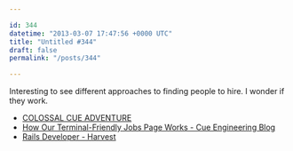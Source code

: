 ```yaml
---

id: 344
datetime: "2013-03-07 17:47:56 +0000 UTC"
title: "Untitled #344"
draft: false
permalink: "/posts/344"

---
```


Interesting to see different approaches to finding people to hire. I wonder if they work. 

 
 * [COLOSSAL CUE ADVENTURE](http://adventure.cueup.com/)
 * [How Our Terminal-Friendly Jobs Page Works - Cue Engineering Blog](http://tech.cueup.com/blog/2013/03/06/how-our-terminal-friendly-jobs-page-works/)
 * [Rails Developer - Harvest](http://www.getharvest.com/careers/rails-developer)


